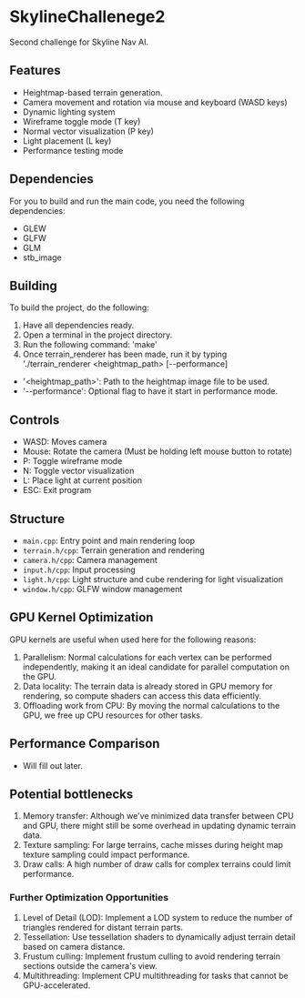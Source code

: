 # SkylineChallenege2
Second challenge for Skyline Nav AI.

## Features
- Heightmap-based terrain generation.
- Camera movement and rotation via mouse and keyboard (WASD keys)
- Dynamic lighting system
- Wireframe toggle mode (T key)
- Normal vector visualization (P key)
- Light placement (L key)
- Performance testing mode

## Dependencies 
For you to build and run the main code, you need the following dependencies:
- GLEW
- GLFW 
- GLM
- stb_image

## Building
To build the project, do the following: 
1. Have all dependencies ready.
2. Open a terminal in the project directory. 
3. Run the following command: 'make'
4. Once terrain_renderer has been made, run it by typing './terrain_renderer <heightmap_path> [--performance]
- '<heightmap_path>': Path to the heightmap image file to be used.
- '--performance': Optional flag to have it start in performance mode.

## Controls 
- WASD: Moves camera
- Mouse: Rotate the camera (Must be holding left mouse button to rotate)
- P: Toggle wireframe mode
- N: Toggle vector visualization
- L: Place light at current position
- ESC: Exit program

## Structure

- `main.cpp`: Entry point and main rendering loop
- `terrain.h/cpp`: Terrain generation and rendering
- `camera.h/cpp`: Camera management
- `input.h/cpp`: Input processing
- `light.h/cpp`: Light structure and cube rendering for light visualization
- `window.h/cpp`: GLFW window management

## GPU Kernel Optimization

GPU kernels are useful when used here for the following reasons:

1. Parallelism: Normal calculations for each vertex can be performed independently, making it an ideal candidate for parallel computation on the GPU.
2. Data locality: The terrain data is already stored in GPU memory for rendering, so compute shaders can access this data efficiently.
3. Offloading work from CPU: By moving the normal calculations to the GPU, we free up CPU resources for other tasks.

## Performance Comparison

- Will fill out later.


## Potential bottlenecks

1. Memory transfer: Although we've minimized data transfer between CPU and GPU, there might still be some overhead in updating dynamic terrain data.
2. Texture sampling: For large terrains, cache misses during height map texture sampling could impact performance.
3. Draw calls: A high number of draw calls for complex terrains could limit performance.

### Further Optimization Opportunities

1. Level of Detail (LOD): Implement a LOD system to reduce the number of triangles rendered for distant terrain parts.
2. Tessellation: Use tessellation shaders to dynamically adjust terrain detail based on camera distance.
3. Frustum culling: Implement frustum culling to avoid rendering terrain sections outside the camera's view.
4. Multithreading: Implement CPU multithreading for tasks that cannot be GPU-accelerated.
